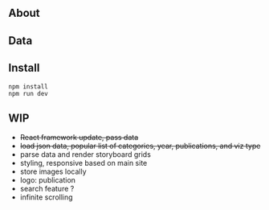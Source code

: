 ## About

## Data

## Install
```
npm install
npm run dev
```

## WIP
* ~~React framework update, pass data~~
* ~~load json data, popular list of categories, year, publications, and viz type~~
* parse data and render storyboard grids
* styling, responsive based on main site
* store images locally
* logo: publication
* search feature ?
* infinite scrolling
